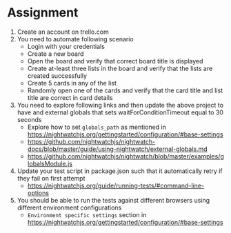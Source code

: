 # Assignment

1. Create an account on trello.com
2. You need to automate following scenario
    * Login with your credentials
    * Create a new board
    * Open the board and verify that correct board title is displayed
    * Create at-least three lists in the board and verify that the lists are created successfully
    * Create 5 cards in any of the list
    * Randomly open one of the cards and verify that the card title and list title are correct in card details
3. You need to explore following links and then update the above project to have and external globals that sets waitForConditionTimeout equal to 30 seconds
    * Explore how to set `globals_path` as mentioned in https://nightwatchjs.org/gettingstarted/configuration/#base-settings
    * https://github.com/nightwatchjs/nightwatch-docs/blob/master/guide/using-nightwatch/external-globals.md
    * https://github.com/nightwatchjs/nightwatch/blob/master/examples/globalsModule.js
4. Update your test script in package.json such that it automatically retry if they fail on first attempt
    * https://nightwatchjs.org/guide/running-tests/#command-line-options
5. You should be able to run the tests against different browsers using different environment configurations
    * `Environment specific settings` section in https://nightwatchjs.org/gettingstarted/configuration/#base-settings
